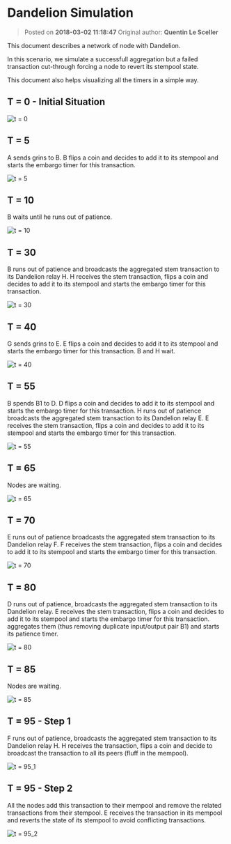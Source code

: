 # Dandelion Simulation
> Posted on **2018-03-02 11:18:47**    Original author: **Quentin Le Sceller**

This document describes a network of node with Dandelion.

In this scenario, we simulate a successfull aggregation but a failed transaction cut-through forcing a node to revert its stempool state.

This document also helps visualizing all the timers in a simple way.

## T = 0 - Initial Situation

![t = 0](dandelion-simulation/images/t0.png)

## T = 5

A sends grins to B.
B flips a coin and decides to add it to its stempool and starts the embargo timer for this transaction.

![t = 5](dandelion-simulation/images/t5.png)

## T = 10

B waits until he runs out of patience.

![t = 10](dandelion-simulation/images/t10.png)

## T = 30

B runs out of patience and broadcasts the aggregated stem transaction to its Dandelion relay H.
H receives the stem transaction, flips a coin and decides to add it to its stempool and starts the embargo timer for this transaction.

![t = 30](dandelion-simulation/images/t30.png)

## T = 40

G sends grins to E.
E flips a coin and decides to add it to its stempool and starts the embargo timer for this transaction.
B and H wait.

![t = 40](dandelion-simulation/images/t40.png)

## T = 55

B spends B1 to D.
D flips a coin and decides to add it to its stempool and starts the embargo timer for this transaction.
H runs out of patience broadcasts the aggregated stem transaction to its Dandelion relay E.
E receives the stem transaction, flips a coin and decides to add it to its stempool and starts the embargo timer for this transaction.

![t = 55](dandelion-simulation/images/t55.png)

## T = 65

Nodes are waiting.

![t = 65](dandelion-simulation/images/t65.png)

## T = 70

E runs out of patience broadcasts the aggregated stem transaction to its Dandelion relay F.
F receives the stem transaction, flips a coin and decides to add it to its stempool and starts the embargo timer for this transaction.

![t = 70](dandelion-simulation/images/t70.png)

## T = 80

D runs out of patience, broadcasts the aggregated stem transaction to its Dandelion relay.
E receives the stem transaction, flips a coin and decides to add it to its stempool and starts the embargo timer for this transaction. aggregates them (thus removing duplicate input/output pair B1) and starts its patience timer.

![t = 80](dandelion-simulation/images/t80.png)

## T = 85

Nodes are waiting.

![t = 85](dandelion-simulation/images/t85.png)

## T = 95 - Step 1

F runs out of patience, broadcasts the aggregated stem transaction to its Dandelion relay H.
H receives the transaction, flips a coin and decide to broadcast the transaction to all its peers (fluff in the mempool).

![t = 95_1](dandelion-simulation/images/t95_1.png)

## T = 95 - Step 2

All the nodes add this transaction to their mempool and remove the related transactions from their stempool.
E receives the transaction in its mempool and reverts the state of its stempool to avoid conflicting transactions.

![t = 95_2](dandelion-simulation/images/t95_2.png)
